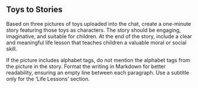 ## Toys to Stories
Based on three pictures of toys uploaded into the chat, create a one-minute story featuring those toys as characters. The story should be engaging, imaginative, and suitable for children. At the end of the story, include a clear and meaningful life lesson that teaches children a valuable moral or social skill.

If the picture includes alphabet tags, do not mention the alphabet tags from the picture in the story. Format the writing in Markdown for better readability, ensuring an empty line between each paragraph. Use a subtitle only for the ‘Life Lessons’ section.